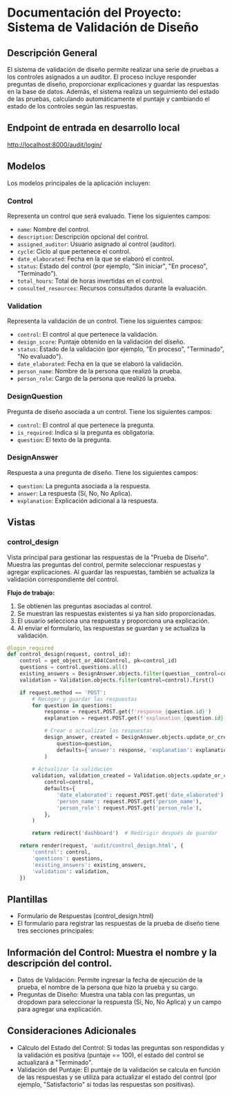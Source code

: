 # Documentación del Proyecto: Sistema de Validación de Diseño

## Descripción General
El sistema de validación de diseño permite realizar una serie de pruebas a los controles asignados a un auditor. El proceso incluye responder preguntas de diseño, proporcionar explicaciones y guardar las respuestas en la base de datos. Además, el sistema realiza un seguimiento del estado de las pruebas, calculando automáticamente el puntaje y cambiando el estado de los controles según las respuestas.

## Endpoint de entrada en desarrollo local
[http://localhost:8000/audit/login/](http://localhost:8000/audit/login/)

## Modelos
Los modelos principales de la aplicación incluyen:

### Control
Representa un control que será evaluado. Tiene los siguientes campos:

- `name`: Nombre del control.
- `description`: Descripción opcional del control.
- `assigned_auditor`: Usuario asignado al control (auditor).
- `cycle`: Ciclo al que pertenece el control.
- `date_elaborated`: Fecha en la que se elaboró el control.
- `status`: Estado del control (por ejemplo, "Sin iniciar", "En proceso", "Terminado").
- `total_hours`: Total de horas invertidas en el control.
- `consulted_resources`: Recursos consultados durante la evaluación.

### Validation
Representa la validación de un control. Tiene los siguientes campos:

- `control`: El control al que pertenece la validación.
- `design_score`: Puntaje obtenido en la validación del diseño.
- `status`: Estado de la validación (por ejemplo, "En proceso", "Terminado", "No evaluado").
- `date_elaborated`: Fecha en la que se elaboró la validación.
- `person_name`: Nombre de la persona que realizó la prueba.
- `person_role`: Cargo de la persona que realizó la prueba.

### DesignQuestion
Pregunta de diseño asociada a un control. Tiene los siguientes campos:

- `control`: El control al que pertenece la pregunta.
- `is_required`: Indica si la pregunta es obligatoria.
- `question`: El texto de la pregunta.

### DesignAnswer
Respuesta a una pregunta de diseño. Tiene los siguientes campos:

- `question`: La pregunta asociada a la respuesta.
- `answer`: La respuesta (Sí, No, No Aplica).
- `explanation`: Explicación adicional a la respuesta.

## Vistas

### control_design
Vista principal para gestionar las respuestas de la "Prueba de Diseño". Muestra las preguntas del control, permite seleccionar respuestas y agregar explicaciones. Al guardar las respuestas, también se actualiza la validación correspondiente del control.

**Flujo de trabajo:**

1. Se obtienen las preguntas asociadas al control.
2. Se muestran las respuestas existentes si ya han sido proporcionadas.
3. El usuario selecciona una respuesta y proporciona una explicación.
4. Al enviar el formulario, las respuestas se guardan y se actualiza la validación.

```python
@login_required
def control_design(request, control_id):
    control = get_object_or_404(Control, pk=control_id)
    questions = control.questions.all()
    existing_answers = DesignAnswer.objects.filter(question__control=control)
    validation = Validation.objects.filter(control=control).first()

    if request.method == 'POST':
        # Recoger y guardar las respuestas
        for question in questions:
            response = request.POST.get(f'response_{question.id}')
            explanation = request.POST.get(f'explanation_{question.id}')

            # Crear o actualizar las respuestas
            design_answer, created = DesignAnswer.objects.update_or_create(
                question=question,
                defaults={'answer': response, 'explanation': explanation},
            )
        
        # Actualizar la validación
        validation, validation_created = Validation.objects.update_or_create(
            control=control,
            defaults={
                'date_elaborated': request.POST.get('date_elaborated'),
                'person_name': request.POST.get('person_name'),
                'person_role': request.POST.get('person_role'),
            },
        )

        return redirect('dashboard')  # Redirigir después de guardar

    return render(request, 'audit/control_design.html', {
        'control': control,
        'questions': questions,
        'existing_answers': existing_answers,
        'validation': validation,
    })
```

## Plantillas
- Formulario de Respuestas (control_design.html)
- El formulario para registrar las respuestas de la prueba de diseño tiene tres secciones principales:

## Información del Control: Muestra el nombre y la descripción del control.
- Datos de Validación: Permite ingresar la fecha de ejecución de la prueba, el nombre de la persona que hizo la prueba y su cargo.
- Preguntas de Diseño: Muestra una tabla con las preguntas, un dropdown para seleccionar la respuesta (Sí, No, No Aplica) y un campo para agregar una explicación.

## Consideraciones Adicionales
- Cálculo del Estado del Control: Si todas las preguntas son respondidas y la validación es positiva (puntaje == 100), el estado del control se actualizará a "Terminado".
- Validación del Puntaje: El puntaje de la validación se calcula en función de las respuestas y se utiliza para actualizar el estado del control (por ejemplo, "Satisfactorio" si todas las respuestas son positivas).